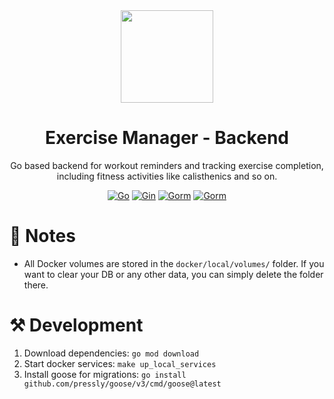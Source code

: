 <div align="center">
  <img width="148" height="148" src="https://github.com/user-attachments/assets/b8b8f3ba-d6da-414e-b5f5-339578b498a8"/>
  <h1>Exercise Manager - Backend</h1>
  <p>Go based backend for workout reminders and tracking exercise completion, including fitness activities like calisthenics and so on.</p>

[![Go](https://img.shields.io/badge/Go-1.23.1-45a3ec?style=flat-square)](https://go.dev/)
[![Gin](https://img.shields.io/badge/Gin-1.10.0-458cec?style=flat-square)](https://github.com/gin-gonic/gin)
[![Gorm](https://img.shields.io/badge/Gorm-1.25.12-38B6FF?style=flat-square)](https://github.com/go-gorm/gorm)
[![Gorm](https://img.shields.io/badge/Viper-1.19.0-66BC67?style=flat-square)](https://github.com/spf13/viper)

</div>

# 📃 Notes
* All Docker volumes are stored in the `docker/local/volumes/` folder. If you want to clear your DB or any other data, you can simply delete the folder there.

# ⚒️ Development
1. Download dependencies: `go mod download`
2. Start docker services: `make up_local_services`
3. Install goose for migrations: `go install github.com/pressly/goose/v3/cmd/goose@latest`
